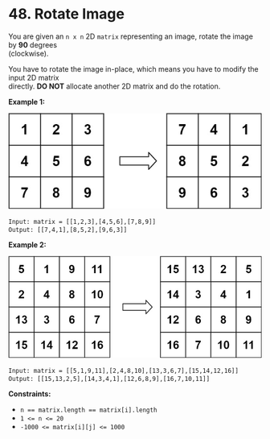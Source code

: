 # 48. Rotate Image

You are given an `n x n` 2D `matrix` representing an image, rotate the image by **90** degrees  
(clockwise).

You have to rotate the image in-place, which means you have to modify the input 2D matrix  
directly. **DO NOT** allocate another 2D matrix and do the rotation.

**Example 1:**

![image_1](image_1.png)

    Input: matrix = [[1,2,3],[4,5,6],[7,8,9]]
    Output: [[7,4,1],[8,5,2],[9,6,3]]

**Example 2:**

![image_2](image_2.png)

    Input: matrix = [[5,1,9,11],[2,4,8,10],[13,3,6,7],[15,14,12,16]]
    Output: [[15,13,2,5],[14,3,4,1],[12,6,8,9],[16,7,10,11]]

**Constraints:**

- `n == matrix.length == matrix[i].length`
- `1 <= n <= 20`
- `-1000 <= matrix[i][j] <= 1000`
